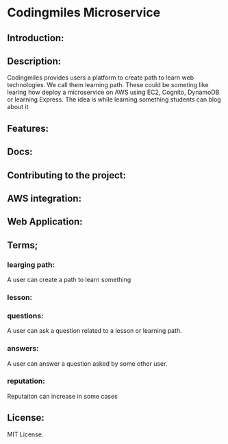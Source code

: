 # Codingmiles Microservice

## Introduction:

## Description:
Codingmiles provides users a platform to create path to learn web technologies. We call them learning path. These could be someting like learing how deploy a microservice on AWS using EC2, Cognito, DynamoDB or learning Express. The idea is while learning something students can blog about it 

## Features:

## Docs:

## Contributing to the project:

## AWS integration:

## Web Application:

## Terms;

### learging path:
A user can create a path to learn something

### lesson:

### questions:
A user can ask a question related to a lesson or learning path.

### answers:
A user can answer a question asked by some other user.

### reputation:
Reputaiton can increase in some cases

## License:
MIT License.
